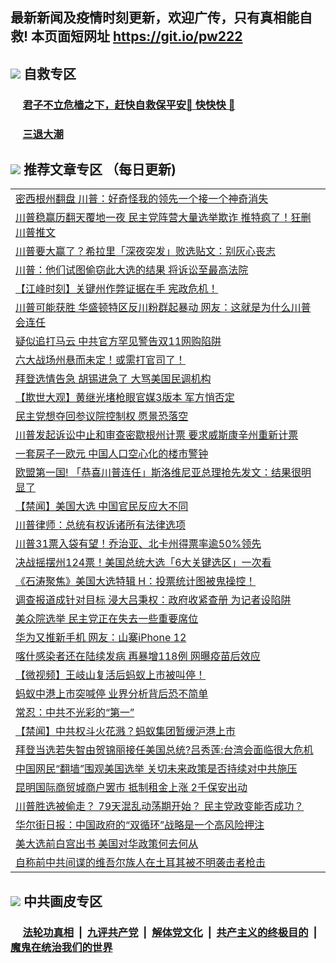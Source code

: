## 最新新闻及疫情时刻更新，欢迎广传，只有真相能自救! 本页面短网址 https://git.io/pw222



## <img src="https://img.icons8.com/cute-clipart/2x/circled-right.png">  自救专区

 ### &nbsp;&nbsp;&nbsp;&nbsp; [君子不立危樯之下，赶快自救保平安🍎 快快快 📩](https://github.com/pwgy/td/blob/master/README.md)
 
 ### &nbsp;&nbsp;&nbsp;&nbsp; [三退大潮](https://is.gd/fCPoKo) 
 
## <img src="https://img.icons8.com/cute-clipart/2x/circled-right.png"> 推荐文章专区 （每日更新)

<Table>
<tr><td colspan="2" align="left"><a href="https://alqvvjyz.xhuyd.press/?name=c1241890&key=encdeuyadochlaxz&from=pw2">密西根州翻盘 川普：好奇怪我的领先一个接一个神奇消失</a></td></tr>
<tr><td colspan="2" align="left"><a href="https://alqvvjyz.xhuyd.press/?name=c1241906&key=encdeuyadochlaxz&from=pw2">川普稳赢历翻天覆地一夜 民主党阵营大量选举欺诈 推特疯了！狂删川普推文</a></td></tr>
<tr><td colspan="2" align="left"><a href="https://alqvvjyz.xhuyd.press/?name=c1241907&key=encdeuyadochlaxz&from=pw2">川普要大赢了？希拉里「深夜突发」败选贴文：别灰心丧志</a></td></tr>
<tr><td colspan="2" align="left"><a href="https://alqvvjyz.xhuyd.press/?name=c1241940&key=encdeuyadochlaxz&from=pw2">川普：他们试图偷窃此大选的结果 将诉讼至最高法院</a></td></tr>
<tr><td colspan="2" align="left"><a href="https://alqvvjyz.xhuyd.press/?name=c1241926&key=encdeuyadochlaxz&from=pw2">【江峰时刻】关键州作弊证据在手 宪政危机！</a></td></tr>
<tr><td colspan="2" align="left"><a href="https://alqvvjyz.xhuyd.press/?name=c1241915&key=encdeuyadochlaxz&from=pw2">川普可能获胜 华盛顿特区反川粉群起暴动 网友：这就是为什么川普会连任</a></td></tr>
<tr><td colspan="2" align="left"><a href="https://alqvvjyz.xhuyd.press/?name=c1241911&key=encdeuyadochlaxz&from=pw2">疑似追打马云 中共官方罕见警告双11网购陷阱</a></td></tr>
<tr><td colspan="2" align="left"><a href="https://alqvvjyz.xhuyd.press/?name=c1241963&key=encdeuyadochlaxz&from=pw2">六大战场州悬而未定！或需打官司了！</a></td></tr>
<tr><td colspan="2" align="left"><a href="https://alqvvjyz.xhuyd.press/?name=c1241939&key=encdeuyadochlaxz&from=pw2">拜登选情告急 胡锡进急了 大骂美国民调机构</a></td></tr>
<tr><td colspan="2" align="left"><a href="https://alqvvjyz.xhuyd.press/?name=c1241912&key=encdeuyadochlaxz&from=pw2">【欺世大观】黄继光堵枪眼官媒3版本 军方悄否定</a></td></tr>
<tr><td colspan="2" align="left"><a href="https://alqvvjyz.xhuyd.press/?name=c1241956&key=encdeuyadochlaxz&from=pw2">民主党想夺回参议院控制权 愿景恐落空</a></td></tr>
<tr><td colspan="2" align="left"><a href="https://alqvvjyz.xhuyd.press/?name=c1241931&key=encdeuyadochlaxz&from=pw2">川普发起诉讼中止和审查密歇根州计票 要求威斯康辛州重新计票</a></td></tr>
<tr><td colspan="2" align="left"><a href="https://alqvvjyz.xhuyd.press/?name=c1241949&key=encdeuyadochlaxz&from=pw2">一套房子一欧元 中国人口空心化的楼市警钟</a></td></tr>
<tr><td colspan="2" align="left"><a href="https://alqvvjyz.xhuyd.press/?name=c1241905&key=encdeuyadochlaxz&from=pw2">欧盟第一国! 「恭喜川普连任」斯洛维尼亚总理抢先发文：结果很明显了</a></td></tr>
<tr><td colspan="2" align="left"><a href="https://alqvvjyz.xhuyd.press/?name=c1241944&key=encdeuyadochlaxz&from=pw2">【禁闻】美国大选 中国官民反应大不同</a></td></tr>
<tr><td colspan="2" align="left"><a href="https://alqvvjyz.xhuyd.press/?name=c1241966&key=encdeuyadochlaxz&from=pw2">川普律师：总统有权诉诸所有法律选项</a></td></tr>
<tr><td colspan="2" align="left"><a href="https://alqvvjyz.xhuyd.press/?name=c1241904&key=encdeuyadochlaxz&from=pw2">川普31票入袋有望！乔治亚、北卡州得票率逾50%领先</a></td></tr>
<tr><td colspan="2" align="left"><a href="https://alqvvjyz.xhuyd.press/?name=c1241913&key=encdeuyadochlaxz&from=pw2">决战摇摆州124票！美国总统大选「6大关键选区」一次看</a></td></tr>
<tr><td colspan="2" align="left"><a href="https://alqvvjyz.xhuyd.press/?name=c1241927&key=encdeuyadochlaxz&from=pw2">《石涛聚焦》美国大选特辑 H：投票统计图被鬼操控！</a></td></tr>
<tr><td colspan="2" align="left"><a href="https://alqvvjyz.xhuyd.press/?name=c1241962&key=encdeuyadochlaxz&from=pw2">调查报道成针对目标 浸大吕秉权：政府收紧查册 为记者设陷阱</a></td></tr>
<tr><td colspan="2" align="left"><a href="https://alqvvjyz.xhuyd.press/?name=c1241953&key=encdeuyadochlaxz&from=pw2">美众院选举 民主党正在失去一些重要席位</a></td></tr>
<tr><td colspan="2" align="left"><a href="https://alqvvjyz.xhuyd.press/?name=c1241943&key=encdeuyadochlaxz&from=pw2">华为又推新手机 网友：山寨iPhone 12</a></td></tr>
<tr><td colspan="2" align="left"><a href="https://alqvvjyz.xhuyd.press/?name=c1241938&key=encdeuyadochlaxz&from=pw2">喀什感染者还在陆续发病 再暴增118例 网曝疫苗后效应</a></td></tr>
<tr><td colspan="2" align="left"><a href="https://alqvvjyz.xhuyd.press/?name=c1241924&key=encdeuyadochlaxz&from=pw2">【微视频】王岐山复活后蚂蚁上市被叫停！</a></td></tr>
<tr><td colspan="2" align="left"><a href="https://alqvvjyz.xhuyd.press/?name=c1241959&key=encdeuyadochlaxz&from=pw2">蚂蚁中港上市突喊停 业界分析背后恐不简单</a></td></tr>
<tr><td colspan="2" align="left"><a href="https://alqvvjyz.xhuyd.press/?name=c1241896&key=encdeuyadochlaxz&from=pw2">常忍：中共不光彩的“第一”</a></td></tr>
<tr><td colspan="2" align="left"><a href="https://alqvvjyz.xhuyd.press/?name=c1241968&key=encdeuyadochlaxz&from=pw2">【禁闻】中共权斗火花溅？蚂蚁集团暂缓沪港上市</a></td></tr>
<tr><td colspan="2" align="left"><a href="https://alqvvjyz.xhuyd.press/?name=c1241914&key=encdeuyadochlaxz&from=pw2">拜登当选若失智由贺锦丽接任美国总统?吕秀莲:台湾会面临很大危机</a></td></tr>
<tr><td colspan="2" align="left"><a href="https://alqvvjyz.xhuyd.press/?name=c1241920&key=encdeuyadochlaxz&from=pw2">中国网民“翻墙”围观美国选举 关切未来政策是否持续对中共施压</a></td></tr>
<tr><td colspan="2" align="left"><a href="https://alqvvjyz.xhuyd.press/?name=c1241935&key=encdeuyadochlaxz&from=pw2">昆明国际商贸城商户罢市 抵制租金上涨 2千保安出动</a></td></tr>
<tr><td colspan="2" align="left"><a href="https://alqvvjyz.xhuyd.press/?name=c1241903&key=encdeuyadochlaxz&from=pw2">川普胜选被偷走？ 79天混乱动荡期开始？ 民主党政变能否成功？</a></td></tr>
<tr><td colspan="2" align="left"><a href="https://alqvvjyz.xhuyd.press/?name=c1241921&key=encdeuyadochlaxz&from=pw2">华尔街日报：中国政府的“双循环”战略是一个高风险押注</a></td></tr>
<tr><td colspan="2" align="left"><a href="https://alqvvjyz.xhuyd.press/?name=c1241923&key=encdeuyadochlaxz&from=pw2">美大选前白宫出书 美国对华政策何去何从</a></td></tr>
<tr><td colspan="2" align="left"><a href="https://alqvvjyz.xhuyd.press/?name=c1241922&key=encdeuyadochlaxz&from=pw2">自称前中共间谍的维吾尔族人在土耳其被不明袭击者枪击</a></td></tr>

 </Table>

## <img src="https://img.icons8.com/cute-clipart/2x/circled-right.png"> 中共画皮专区


 ### &nbsp;&nbsp;&nbsp;&nbsp; [法轮功真相](https://github.com/begood0513/basic/blob/master/README.md) &nbsp;|&nbsp; [九评共产党](https://github.com/begood0513/9ping.md/blob/master/README.md) &nbsp;|&nbsp; [解体党文化](https://github.com/begood0513/jtdwh.md/blob/master/README.md)   &nbsp;|&nbsp; [共产主义的终极目的](https://github.com/begood0513/gczydzjmd.md/blob/master/README.md) &nbsp;|&nbsp; [魔鬼在统治我们的世界](https://github.com/begood0513/gczydzjmd.md/blob/master/README.md) 

